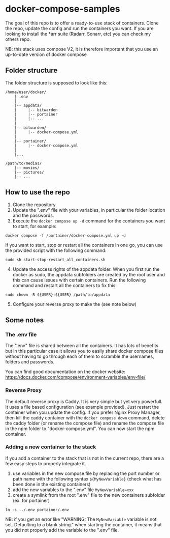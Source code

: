# docker-compose-samples
The goal of this repo is to offer a ready-to-use stack of containers. Clone the repo, update the config and run the containers you want.
If you are looking to install the *arr suite (Radarr, Sonarr, etc) you can check my others repo.

NB: this stack uses compose V2, it is therefore important that you use an up-to-date version of docker compose

## Folder structure
The folder structure is supposed to look like this:
```
/home/user/docker/
    | .env
    |
    |-- appdata/
    |     |-- bitwarden
    |     |-- portainer
    |     |-- ...    
    |
    |-- bitwarden/
    |     |-- docker-compose.yml
    |
    |-- portainer/
    |     |-- docker-compose.yml
    |
    |...

/path/to/medias/
    |-- movies/
    |-- pictures/
    |-- ...
```

## How to use the repo
1. Clone the repository
2. Update the ".env" file with your variables, in particular the folder location and the passwords.
3. Execute the `docker compose up -d` command for the containers you want to start, for example:
```
docker compose -f /portainer/docker-compose.yml up -d
```

If you want to start, stop or restart all the containers in one go, you can use the provided script with the following command:
```
sudo sh start-stop-restart_all_containers.sh
```

4. Update the access rights of the appdata folder.
When you first run the docker as sudo, the appdata subfolders are created by the root user and this can cause issues with certain containers. Run the following command and restart all the containers to fix this:
```
sudo chown -R ${USER}:${USER} /path/to/appdata
``` 

5. Configure your reverse proxy to make the
(see note below)



## Some notes
### The .env file
The ".env" file is shared between all the containers. 
It has lots of benefits but in this particular case it allows you to easily share docker compose files without having to go through each of them to scramble the usernames, folders and passwords.

You can find good documentation on the docker website: https://docs.docker.com/compose/environment-variables/env-file/

### Reverse Proxy
The default reverse proxy is Caddy. It is very simple but yet very powerfull. It uses a file based configuration (see example provided). Just restart the container when you update the config.
If you prefer Nginx Proxy Manager, then kill the caddy container with the `docker compose down` command, delete the caddy folder (or rename the compose file) and rename the compose file in the npm folder to "docker-compose.yml". You can now start the npm container.

### Adding a new container to the stack
If you add a container to the stack that is not in the current repo, there are a few easy steps to properly integrate it.
1. use variables in the new compose file by replacing the port number or path name with the following syntax `${MyNewVariable}` (check what has been done in the existing containers)
2. add the new variables to the ".env" file `MyNewVariable=xxx`
3. create a symlink from the root ".env" file to the new containers subfolder (ex. for portainer)
```
ln -s ../.env portainer/.env
```

NB: if you get an error like "WARNING: The `MyNewVariable` variable is not set. Defaulting to a blank string." when starting the container, it means that you did not properly add the variable to the ".env" file.
